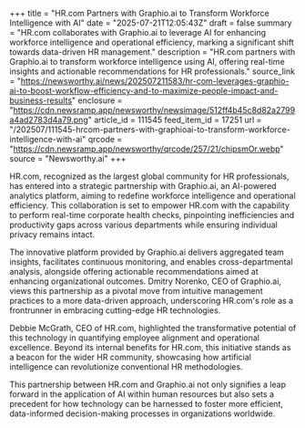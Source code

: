 +++
title = "HR.com Partners with Graphio.ai to Transform Workforce Intelligence with AI"
date = "2025-07-21T12:05:43Z"
draft = false
summary = "HR.com collaborates with Graphio.ai to leverage AI for enhancing workforce intelligence and operational efficiency, marking a significant shift towards data-driven HR management."
description = "HR.com partners with Graphio.ai to transform workforce intelligence using AI, offering real-time insights and actionable recommendations for HR professionals."
source_link = "https://newsworthy.ai/news/202507211583/hr-com-leverages-graphio-ai-to-boost-workflow-efficiency-and-to-maximize-people-impact-and-business-results"
enclosure = "https://cdn.newsramp.app/newsworthy/newsimage/512ff4b45c8d82a2799a4ad2783d4a79.png"
article_id = 111545
feed_item_id = 17251
url = "/202507/111545-hrcom-partners-with-graphioai-to-transform-workforce-intelligence-with-ai"
qrcode = "https://cdn.newsramp.app/newsworthy/qrcode/257/21/chipsmOr.webp"
source = "Newsworthy.ai"
+++

<p>HR.com, recognized as the largest global community for HR professionals, has entered into a strategic partnership with Graphio.ai, an AI-powered analytics platform, aiming to redefine workforce intelligence and operational efficiency. This collaboration is set to empower HR.com with the capability to perform real-time corporate health checks, pinpointing inefficiencies and productivity gaps across various departments while ensuring individual privacy remains intact.</p><p>The innovative platform provided by Graphio.ai delivers aggregated team insights, facilitates continuous monitoring, and enables cross-departmental analysis, alongside offering actionable recommendations aimed at enhancing organizational outcomes. Dmitry Norenko, CEO of Graphio.ai, views this partnership as a pivotal move from intuitive management practices to a more data-driven approach, underscoring HR.com's role as a frontrunner in embracing cutting-edge HR technologies.</p><p>Debbie McGrath, CEO of HR.com, highlighted the transformative potential of this technology in quantifying employee alignment and operational excellence. Beyond its internal benefits for HR.com, this initiative stands as a beacon for the wider HR community, showcasing how artificial intelligence can revolutionize conventional HR methodologies.</p><p>This partnership between HR.com and Graphio.ai not only signifies a leap forward in the application of AI within human resources but also sets a precedent for how technology can be harnessed to foster more efficient, data-informed decision-making processes in organizations worldwide.</p>